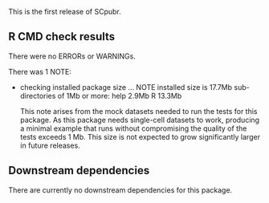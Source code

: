 This is the first release of SCpubr.

## R CMD check results
There were no ERRORs or WARNINGs. 

There was 1 NOTE:

* checking installed package size ... NOTE
    installed size is 17.7Mb
    sub-directories of 1Mb or more:
      help   2.9Mb
      R     13.3Mb
  
  This note arises from the mock datasets needed to run the tests for this package. As this package needs single-cell datasets to work, producing a minimal example that runs 
  without compromising the quality of the tests exceeds 1 Mb. This size is not expected to grow significantly larger in future releases. 

## Downstream dependencies
There are currently no downstream dependencies for this package.
